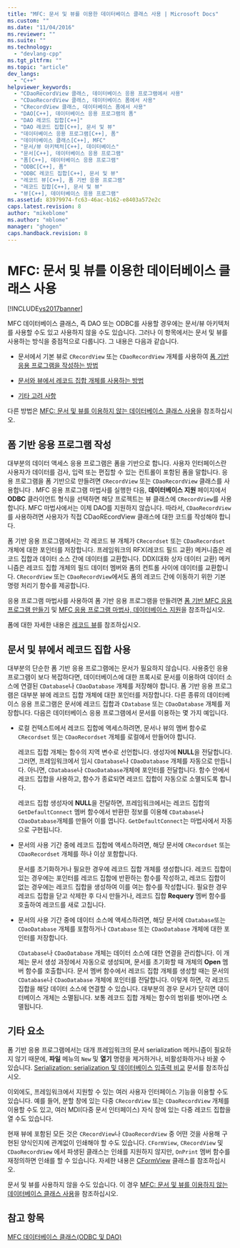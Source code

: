 ```yaml
---
title: "MFC: 문서 및 뷰를 이용한 데이터베이스 클래스 사용 | Microsoft Docs"
ms.custom: ""
ms.date: "11/04/2016"
ms.reviewer: ""
ms.suite: ""
ms.technology: 
  - "devlang-cpp"
ms.tgt_pltfrm: ""
ms.topic: "article"
dev_langs: 
  - "C++"
helpviewer_keywords: 
  - "CDaoRecordView 클래스, 데이터베이스 응용 프로그램에서 사용"
  - "CDaoRecordView 클래스, 데이터베이스 폼에서 사용"
  - "CRecordView 클래스, 데이터베이스 폼에서 사용"
  - "DAO[C++], 데이터베이스 응용 프로그램의 폼"
  - "DAO 레코드 집합[C++]"
  - "DAO 레코드 집합[C++], 문서 및 뷰"
  - "데이터베이스 응용 프로그램[C++], 폼"
  - "데이터베이스 클래스[C++], MFC"
  - "문서/뷰 아키텍처[C++], 데이터베이스"
  - "문서[C++], 데이터베이스 응용 프로그램"
  - "폼[C++], 데이터베이스 응용 프로그램"
  - "ODBC[C++], 폼"
  - "ODBC 레코드 집합[C++], 문서 및 뷰"
  - "레코드 뷰[C++], 폼 기반 응용 프로그램"
  - "레코드 집합[C++], 문서 및 뷰"
  - "뷰[C++], 데이터베이스 응용 프로그램"
ms.assetid: 83979974-fc63-46ac-b162-e8403a572e2c
caps.latest.revision: 8
author: "mikeblome"
ms.author: "mblome"
manager: "ghogen"
caps.handback.revision: 8
---
```

# MFC: 문서 및 뷰를 이용한 데이터베이스 클래스 사용
[!INCLUDE[vs2017banner](../assembler/inline/includes/vs2017banner.md)]

MFC 데이터베이스 클래스, 즉 DAO 또는 ODBC를 사용할 경우에는 문서\/뷰 아키텍처를 사용할 수도 있고 사용하지 않을 수도 있습니다.  그러나 이 항목에서는 문서 및 뷰를 사용하는 방식을 중점적으로 다룹니다.  그 내용은 다음과 같습니다.  
  
-   문서에서 기본 뷰로 `CRecordView` 또는 `CDaoRecordView` 개체를 사용하여 [폼 기반 응용 프로그램을 작성하는 방법](#_core_writing_a_form.2d.based_application)  
  
-   [문서와 뷰에서 레코드 집합 개체를 사용하는 방법](#_core_using_recordsets_in_documents_and_views)  
  
-   [기타 고려 사항](#_core_other_factors)  
  
 다른 방법은 [MFC: 문서 및 뷰를 이용하지 않는 데이터베이스 클래스 사용](../data/mfc-using-database-classes-without-documents-and-views.md)을 참조하십시오.  
  
##  <a name="_core_writing_a_form.2d.based_application"></a> 폼 기반 응용 프로그램 작성  
 대부분의 데이터 액세스 응용 프로그램은 폼을 기반으로 합니다.  사용자 인터페이스란 사용자가 데이터를 검사, 입력 또는 편집할 수 있는 컨트롤이 포함된 폼을 말합니다.  응용 프로그램을 폼 기반으로 만들려면 `CRecordView` 또는 `CDaoRecordView` 클래스를 사용합니다 .  MFC 응용 프로그램 마법사를 실행한 다음, **데이터베이스 지원** 페이지에서 **ODBC** 클라이언트 형식을 선택하면 해당 프로젝트는 뷰 클래스에 `CRecordView`를 사용합니다.  MFC 마법사에서는 이제 DAO를 지원하지 않습니다. 따라서, `CDaoRecordView`를 사용하려면 사용자가 직접 CDaoREcordView 클래스에 대한 코드를 작성해야 합니다.  
  
 폼 기반 응용 프로그램에서는 각 레코드 뷰 개체가 `CRecordset` 또는 `CDaoRecordset` 개체에 대한 포인터를 저장합니다.  프레임워크의 RFX\(레코드 필드 교환\) 메커니즘은 레코드 집합과 데이터 소스 간에 데이터를 교환합니다.  DDX\(대화 상자 데이터 교환\) 메커니즘은 레코드 집합 개체의 필드 데이터 멤버와 폼의 컨트롤 사이에 데이터를 교환합니다.  `CRecordView` 또는 `CDaoRecordView`에서도 폼의 레코드 간에 이동하기 위한 기본 명령 처리기 함수를 제공합니다.  
  
 응용 프로그램 마법사를 사용하여 폼 기반 응용 프로그램을 만들려면 [폼 기반 MFC 응용 프로그램 만들기](../mfc/reference/creating-a-forms-based-mfc-application.md) 및 [MFC 응용 프로그램 마법사, 데이터베이스 지원](../mfc/reference/database-support-mfc-application-wizard.md)을 참조하십시오.  
  
 폼에 대한 자세한 내용은 [레코드 뷰](../data/record-views-mfc-data-access.md)를 참조하십시오.  
  
##  <a name="_core_using_recordsets_in_documents_and_views"></a> 문서 및 뷰에서 레코드 집합 사용  
 대부분의 단순한 폼 기반 응용 프로그램에는 문서가 필요하지 않습니다.  사용중인 응용 프로그램이 보다 복잡하다면, 데이터베이스에 대한 프록시로 문서를 이용하여 데이터 소스에 연결된 `CDatabase`나 `CDaoDatabase` 개체를 저장해야 합니다.  폼 기반 응용 프로그램은 대부분 뷰에 레코드 집합 개체에 대한 포인터를 저장합니다.  다른 종류의 데이터베이스 응용 프로그램은 문서에 레코드 집합과 `CDatabase` 또는 `CDaoDatabase` 개체를 저장합니다.  다음은 데이터베이스 응용 프로그램에서 문서를 이용하는 몇 가지 예입니다.  
  
-   로컬 컨텍스트에서 레코드 집합에 액세스하려면, 문서나 뷰의 멤버 함수로 `CRecordset` 또는 `CDaoRecordset` 개체를 로컬에서 만들어야 합니다.  
  
     레코드 집합 개체는 함수의 지역 변수로 선언합니다.  생성자에 **NULL**을 전달합니다. 그러면, 프레임워크에서 임시 `CDatabase`나 `CDaoDatabase` 개체를 자동으로 만듭니다.  아니면, `CDatabase`나 `CDaoDatabase`개체에 포인터를 전달합니다.  함수 안에서 레코드 집합을 사용하고, 함수가 종료되면 레코드 집합이 자동으로 소멸되도록 합니다.  
  
     레코드 집합 생성자에 **NULL**을 전달하면, 프레임워크에서는 레코드 집합의 `GetDefaultConnect` 멤버 함수에서 반환한 정보를 이용해 `CDatabase`나 `CDaoDatabase`개체를 만들어 이를 엽니다.  `GetDefaultConnect`는 마법사에서 자동으로 구현됩니다.  
  
-   문서의 사용 기간 중에 레코드 집합에 액세스하려면, 해당 문서에 `CRecordset` 또는 `CDaoRecordset` 개체를 하나 이상 포함합니다.  
  
     문서를 초기화하거나 필요한 경우에 레코드 집합 개체를 생성합니다.  레코드 집합이 있는 경우에는 포인터를 레코드 집합에 반환하는 함수를 작성하고, 레코드 집합이 없는 경우에는 레코드 집합을 생성하여 이를 여는 함수를 작성합니다.  필요한 경우 레코드 집합을 닫고 삭제한 후 다시 만들거나, 레코드 집합 **Requery** 멤버 함수를 호출하여 레코드를 새로 고칩니다.  
  
-   문서의 사용 기간 중에 데이터 소스에 액세스하려면, 해당 문서에 `CDatabase`또는 `CDaoDatabase` 개체를 포함하거나 `CDatabase` 또는 `CDaoDatabase` 개체에 대한 포인터를 저장합니다.  
  
     `CDatabase`나 `CDaoDatabase` 개체는 데이터 소스에 대한 연결을 관리합니다.  이 개체는 문서 생성 과정에서 자동으로 생성되며, 문서를 초기화할 때 개체의 **Open** 멤버 함수를 호출합니다.  문서 멤버 함수에서 레코드 집합 개체를 생성할 때는 문서의 `CDatabase`나 `CDaoDatabase` 개체에 포인터를 전달합니다.  이렇게 하면, 각 레코드 집합을 해당 데이터 소스에 연결할 수 있습니다.  대부분의 경우 문서가 닫히면 데이터베이스 개체는 소멸됩니다.  보통 레코드 집합 개체는 함수의 범위를 벗어나면 소멸됩니다.  
  
##  <a name="_core_other_factors"></a> 기타 요소  
 폼 기반 응용 프로그램에서는 대개 프레임워크의 문서 serialization 메커니즘이 필요하지 않기 때문에, **파일** 메뉴의 `New` 및 **열기** 명령을 제거하거나, 비활성화하거나 바꿀 수 있습니다.  [Serialization: serialization 및 데이터베이스 입출력 비교](../mfc/serialization-serialization-vs-database-input-output.md) 문서를 참조하십시오.  
  
 이외에도, 프레임워크에서 지원할 수 있는 여러 사용자 인터페이스 기능을 이용할 수도 있습니다.  예를 들어, 분할 창에 있는 다중 `CRecordView` 또는 `CDaoRecordView` 개체를 이용할 수도 있고, 여러 MDI\(다중 문서 인터페이스\) 자식 창에 있는 다중 레코드 집합을 열 수도 있습니다.  
  
 현재 뷰에 포함된 모든 것은 `CRecordView`나 `CDaoRecordView` 중 어떤 것을 사용해 구현된 양식인지에 관계없이 인쇄해야 할 수도 있습니다.  `CFormView`, `CRecordView` 및 `CDaoRecordView` 에서 파생된 클래스는 인쇄를 지원하지 않지만, `OnPrint` 멤버 함수를 재정의하면 인쇄를 할 수 있습니다.  자세한 내용은 [CFormView](../mfc/reference/cformview-class.md) 클래스를 참조하십시오.  
  
 문서 및 뷰를 사용하지 않을 수도 있습니다.  이 경우 [MFC: 문서 및 뷰를 이용하지 않는 데이터베이스 클래스 사용](../data/mfc-using-database-classes-without-documents-and-views.md)을 참조하십시오.  
  
## 참고 항목  
 [MFC 데이터베이스 클래스\(ODBC 및 DAO\)](../data/mfc-database-classes-odbc-and-dao.md)